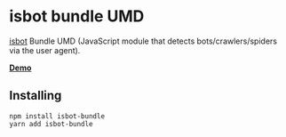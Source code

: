 isbot bundle UMD
=================

[isbot][] Bundle UMD (JavaScript module that detects bots/crawlers/spiders via the user agent).

**[Demo][]**

## Installing
```
npm install isbot-bundle
yarn add isbot-bundle
```

[Demo]: http://redcastor.github.io/isbot-bundle/demo/
[isbot]: https://github.com/gorangajic/isbot
